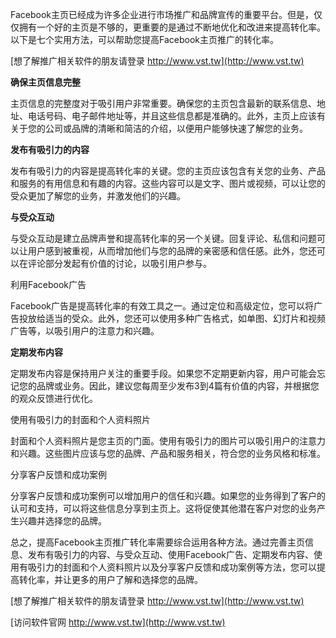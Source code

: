 Facebook主页已经成为许多企业进行市场推广和品牌宣传的重要平台。但是，仅仅拥有一个好的主页是不够的，更重要的是通过不断地优化和改进来提高转化率。以下是七个实用方法，可以帮助您提高Facebook主页推广的转化率。

[想了解推广相关软件的朋友请登录 http://www.vst.tw](http://www.vst.tw)

**确保主页信息完整**

主页信息的完整度对于吸引用户非常重要。确保您的主页包含最新的联系信息、地址、电话号码、电子邮件地址等，并且这些信息都是准确的。此外，主页上应该有关于您的公司或品牌的清晰和简洁的介绍，以便用户能够快速了解您的业务。

**发布有吸引力的内容**

发布有吸引力的内容是提高转化率的关键。您的主页应该包含有关您的业务、产品和服务的有用信息和有趣的内容。这些内容可以是文字、图片或视频，可以让您的受众更加了解您的业务，并激发他们的兴趣。

**与受众互动**

与受众互动是建立品牌声誉和提高转化率的另一个关键。回复评论、私信和问题可以让用户感到被重视，从而增加他们与您的品牌的亲密感和信任感。此外，您还可以在评论部分发起有价值的讨论，以吸引用户参与。

利用Facebook广告

Facebook广告是提高转化率的有效工具之一。通过定位和高级定位，您可以将广告投放给适当的受众。此外，您还可以使用多种广告格式，如单图、幻灯片和视频广告等，以吸引用户的注意力和兴趣。

**定期发布内容**

定期发布内容是保持用户关注的重要手段。如果您不定期更新内容，用户可能会忘记您的品牌或业务。因此，建议您每周至少发布3到4篇有价值的内容，并根据您的观众反馈进行优化。

使用有吸引力的封面和个人资料照片

封面和个人资料照片是您主页的门面。使用有吸引力的图片可以吸引用户的注意力和兴趣。这些图片应该与您的品牌、产品和服务相关，符合您的业务风格和标准。

分享客户反馈和成功案例

分享客户反馈和成功案例可以增加用户的信任和兴趣。如果您的业务得到了客户的认可和支持，可以将这些信息分享到主页上。这将促使其他潜在客户对您的业务产生兴趣并选择您的品牌。

总之，提高Facebook主页推广转化率需要综合运用各种方法。通过完善主页信息、发布有吸引力的内容、与受众互动、使用Facebook广告、定期发布内容、使用有吸引力的封面和个人资料照片以及分享客户反馈和成功案例等方法，您可以提高转化率，并让更多的用户了解和选择您的品牌。

[想了解推广相关软件的朋友请登录 http://www.vst.tw](http://www.vst.tw)


[访问软件官网 http://www.vst.tw](http://www.vst.tw)
